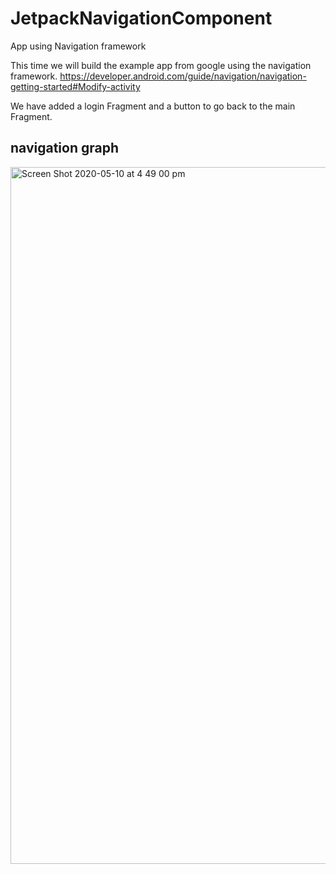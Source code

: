 # JetpackNavigationComponent
App using Navigation framework

This time we will build the example app from google using the navigation framework.
https://developer.android.com/guide/navigation/navigation-getting-started#Modify-activity

We have added a login Fragment and a button to go back to the main Fragment.

## navigation graph
<img width="1115" alt="Screen Shot 2020-05-10 at 4 49 00 pm" src="https://user-images.githubusercontent.com/4823319/81492848-a5c88b80-92de-11ea-9f26-ae6f8711c7c3.png">

